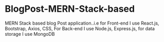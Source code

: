 # BlogPost-MERN-Stack-based
MERN Stack based blog Post application..i.e for Front-end I use React.js, Bootstrap, Axios, CSS, For Back-end I use Node.js, Express.js, for data storage I use MongoDB
